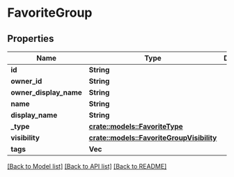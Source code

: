 # FavoriteGroup

## Properties

Name | Type | Description | Notes
------------ | ------------- | ------------- | -------------
**id** | **String** |  | [readonly]
**owner_id** | **String** |  | [readonly]
**owner_display_name** | **String** |  | 
**name** | **String** |  | 
**display_name** | **String** |  | 
**_type** | [**crate::models::FavoriteType**](FavoriteType.md) |  | 
**visibility** | [**crate::models::FavoriteGroupVisibility**](FavoriteGroupVisibility.md) |  | 
**tags** | **Vec<String>** |  | 

[[Back to Model list]](../README.md#documentation-for-models) [[Back to API list]](../README.md#documentation-for-api-endpoints) [[Back to README]](../README.md)


